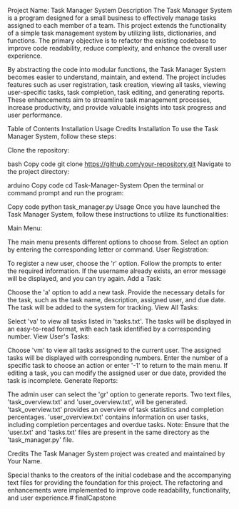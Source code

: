 Project Name: Task Manager System
Description
The Task Manager System is a program designed for a small business to effectively manage tasks assigned to each member of a team. This project extends the functionality of a simple task management system by utilizing lists, dictionaries, and functions. The primary objective is to refactor the existing codebase to improve code readability, reduce complexity, and enhance the overall user experience.

By abstracting the code into modular functions, the Task Manager System becomes easier to understand, maintain, and extend. The project includes features such as user registration, task creation, viewing all tasks, viewing user-specific tasks, task completion, task editing, and generating reports. These enhancements aim to streamline task management processes, increase productivity, and provide valuable insights into task progress and user performance.

Table of Contents
Installation
Usage
Credits
Installation
To use the Task Manager System, follow these steps:

Clone the repository:

bash
Copy code
git clone https://github.com/your-repository.git
Navigate to the project directory:

arduino
Copy code
cd Task-Manager-System
Open the terminal or command prompt and run the program:

Copy code
python task_manager.py
Usage
Once you have launched the Task Manager System, follow these instructions to utilize its functionalities:

Main Menu:

The main menu presents different options to choose from.
Select an option by entering the corresponding letter or command.
User Registration:

To register a new user, choose the 'r' option.
Follow the prompts to enter the required information.
If the username already exists, an error message will be displayed, and you can try again.
Add a Task:

Choose the 'a' option to add a new task.
Provide the necessary details for the task, such as the task name, description, assigned user, and due date.
The task will be added to the system for tracking.
View All Tasks:

Select 'va' to view all tasks listed in 'tasks.txt'.
The tasks will be displayed in an easy-to-read format, with each task identified by a corresponding number.
View User's Tasks:

Choose 'vm' to view all tasks assigned to the current user.
The assigned tasks will be displayed with corresponding numbers.
Enter the number of a specific task to choose an action or enter '-1' to return to the main menu.
If editing a task, you can modify the assigned user or due date, provided the task is incomplete.
Generate Reports:

The admin user can select the 'gr' option to generate reports.
Two text files, 'task_overview.txt' and 'user_overview.txt', will be generated.
'task_overview.txt' provides an overview of task statistics and completion percentages.
'user_overview.txt' contains information on user tasks, including completion percentages and overdue tasks.
Note: Ensure that the 'user.txt' and 'tasks.txt' files are present in the same directory as the 'task_manager.py' file.

Credits
The Task Manager System project was created and maintained by Your Name.

Special thanks to the creators of the initial codebase and the accompanying text files for providing the foundation for this project. The refactoring and enhancements were implemented to improve code readability, functionality, and user experience.# finalCapstone
